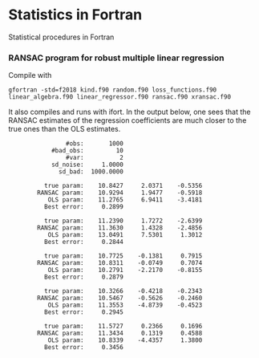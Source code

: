 # Statistics in Fortran
Statistical procedures in Fortran

### RANSAC program for robust multiple linear regression

Compile with

`gfortran -std=f2018 kind.f90 random.f90 loss_functions.f90 linear_algebra.f90 linear_regressor.f90 ransac.f90 xransac.f90 `

It also compiles and runs with ifort. In the output below, one sees that the RANSAC estimates of the regression coefficients are much closer to the true ones than the OLS estimates.

```
                #obs:       1000
            #bad_obs:         10
                #var:          2
            sd_noise:     1.0000
              sd_bad:  1000.0000

          true param:    10.8427     2.0371    -0.5356
        RANSAC param:    10.9294     1.9477    -0.5918
           OLS param:    11.2765     6.9411    -3.4181
          Best error:     0.2899

          true param:    11.2390     1.7272    -2.6399
        RANSAC param:    11.3630     1.4328    -2.4856
           OLS param:    13.0491     7.5301     1.3012
          Best error:     0.2844

          true param:    10.7725    -0.1381     0.7915
        RANSAC param:    10.8311    -0.0749     0.7074
           OLS param:    10.2791    -2.2170    -0.8155
          Best error:     0.2879

          true param:    10.3266    -0.4218    -0.2343
        RANSAC param:    10.5467    -0.5626    -0.2460
           OLS param:    11.3553    -4.8739    -0.4523
          Best error:     0.2945

          true param:    11.5727     0.2366     0.1696
        RANSAC param:    11.3434     0.1319     0.4588
           OLS param:    10.8339    -4.4357     1.3800
          Best error:     0.3456
```
